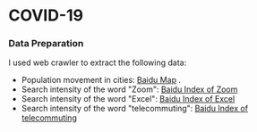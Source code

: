 # COVID-19
### Data Preparation
I used web crawler to extract the following data:
- Population movement in cities: [Baidu Map](http://qianxi.baidu.com/) .
- Search intensity of the word "Zoom": [Baidu Index of Zoom](http://index.baidu.com/v2/main/index.html#/trend/zoom?words=zoom)
- Search intensity of the word "Excel": [Baidu Index of Excel](http://index.baidu.com/v2/main/index.html#/trend/excel?words=excel)
- Search intensity of the word "telecommuting": [Baidu Index of telecommuting](http://index.baidu.com/v2/main/index.html#/trend/%E8%BF%9C%E7%A8%8B%E5%8A%9E%E5%85%AC?words=%E8%BF%9C%E7%A8%8B%E5%8A%9E%E5%85%AC)


